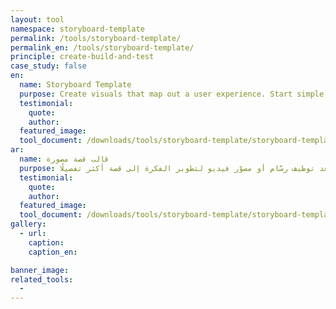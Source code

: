 ```yaml
---
layout: tool
namespace: storyboard-template
permalink: /tools/storyboard-template/
permalink_en: /tools/storyboard-template/
principle: create-build-and-test
case_study: false
en:
  name: Storyboard Template
  purpose: Create visuals that map out a user experience. Start simple, but later on you could involve an illustrator or videographer to develop a more detailed story.
  testimonial:
    quote: 
    author: 
  featured_image: 
  tool_document: /downloads/tools/storyboard-template/storyboard-template-en.pdf
ar:
  name: قالب قصة مصورة
  purpose: أنشئ أشكالًا بصرية لتخطيط تجربة المستخدم. ابدأ بشكل مبسّط، ولكن يمكنك فيما بعد توظيف رسّام أو مصوّر فيديو لتطوير الفكرة إلى قصة أكثر تفصيلًا.
  testimonial:
    quote: 
    author: 
  featured_image: 
  tool_document: /downloads/tools/storyboard-template/storyboard-template-ar.pdf
gallery:
  - url: 
    caption:
    caption_en:

banner_image:
related_tools:
  -
---
```

